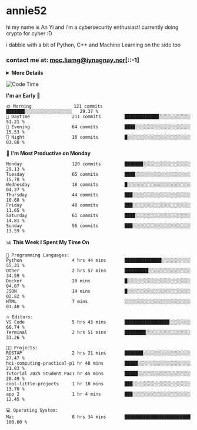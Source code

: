# annie52 

hi my name is An Yi and i'm a cybersecurity enthusiast!
currently doing crypto for cyber :D

i dabble with a bit of Python, C++ and Machine Learning on the side too

<!--
![trophy](https://github-profile-trophy.vercel.app/?username=yanganyi&theme=discord&no-frame=true&no-bg=false&margin-w=4&row=1)
-->

### contact me at: moc.liamg@iynagnay.nor[::-1] 

<details>
<summary>
  <strong>More Details</strong>
</summary>
<br/>

**main langs**

![Python](https://img.shields.io/badge/-Python-black?style=for-the-badge&logo=python)
![C++](https://img.shields.io/badge/-C%2B%2B-black?style=for-the-badge&logo=c%2B%2B)
![Swift](https://img.shields.io/badge/-Swift-black?style=for-the-badge&logo=swift)

**dev envs**

![VSCode](https://img.shields.io/badge/-VS_Code-black?style=for-the-badge&logo=visualstudiocode)
![Figma](https://img.shields.io/badge/-Figma-black?style=for-the-badge&logo=figma)
![XCode](https://img.shields.io/badge/-XCode-black?style=for-the-badge&logo=xcode)
![Github](https://img.shields.io/badge/-Github-black?style=for-the-badge&logo=github)

**browsers**

![Arc Browser](https://img.shields.io/badge/-Arc-black?style=for-the-badge&logo=arc)
![Opera GX](https://img.shields.io/badge/-Opera_GX-black?style=for-the-badge&logo=operagx)
![Firefox](https://img.shields.io/badge/-Firefox-black?style=for-the-badge&logo=firefox)

**devices**

![macOS](https://img.shields.io/badge/-macOS-black?style=for-the-badge&logo=macos)
![Kali Linux](https://img.shields.io/badge/-Kali-black?style=for-the-badge&logo=kalilinux)
![Windows](https://img.shields.io/badge/-Windows-black?style=for-the-badge&logo=windows11)
![Android](https://img.shields.io/badge/-Android-black?style=for-the-badge&logo=android)

</details>

<!--START_SECTION:waka-->
![Code Time](http://img.shields.io/badge/Code%20Time-134%20hrs%2011%20mins-blue)

**I'm an Early 🐤** 

```text
🌞 Morning                121 commits         ███████░░░░░░░░░░░░░░░░░░   29.37 % 
🌆 Daytime                211 commits         █████████████░░░░░░░░░░░░   51.21 % 
🌃 Evening                64 commits          ████░░░░░░░░░░░░░░░░░░░░░   15.53 % 
🌙 Night                  16 commits          █░░░░░░░░░░░░░░░░░░░░░░░░   03.88 % 
```
📅 **I'm Most Productive on Monday** 

```text
Monday                   120 commits         ███████░░░░░░░░░░░░░░░░░░   29.13 % 
Tuesday                  65 commits          ████░░░░░░░░░░░░░░░░░░░░░   15.78 % 
Wednesday                18 commits          █░░░░░░░░░░░░░░░░░░░░░░░░   04.37 % 
Thursday                 44 commits          ███░░░░░░░░░░░░░░░░░░░░░░   10.68 % 
Friday                   48 commits          ███░░░░░░░░░░░░░░░░░░░░░░   11.65 % 
Saturday                 61 commits          ████░░░░░░░░░░░░░░░░░░░░░   14.81 % 
Sunday                   56 commits          ███░░░░░░░░░░░░░░░░░░░░░░   13.59 % 
```


📊 **This Week I Spent My Time On** 

```text
💬 Programming Languages: 
Python                   4 hrs 44 mins       ██████████████░░░░░░░░░░░   55.31 % 
Other                    2 hrs 57 mins       █████████░░░░░░░░░░░░░░░░   34.59 % 
Docker                   20 mins             █░░░░░░░░░░░░░░░░░░░░░░░░   04.07 % 
JSON                     14 mins             █░░░░░░░░░░░░░░░░░░░░░░░░   02.82 % 
HTML                     7 mins              ░░░░░░░░░░░░░░░░░░░░░░░░░   01.48 % 

🔥 Editors: 
VS Code                  5 hrs 43 mins       █████████████████░░░░░░░░   66.74 % 
Terminal                 2 hrs 51 mins       ████████░░░░░░░░░░░░░░░░░   33.26 % 

🐱‍💻 Projects: 
ROSTAP                   2 hrs 21 mins       ███████░░░░░░░░░░░░░░░░░░   27.47 % 
hci-computing-practical-p1 hr 48 mins        █████░░░░░░░░░░░░░░░░░░░░   21.03 % 
Tutorial 2025 Student Pac1 hr 45 mins        █████░░░░░░░░░░░░░░░░░░░░   20.49 % 
cool-little-projects     1 hr 10 mins        ███░░░░░░░░░░░░░░░░░░░░░░   13.70 % 
app 2                    1 hr 4 mins         ███░░░░░░░░░░░░░░░░░░░░░░   12.45 % 

💻 Operating System: 
Mac                      8 hrs 34 mins       █████████████████████████   100.00 % 
```


<!--END_SECTION:waka-->

<!--
## a little background

- I am currently studying at [Hwa Chong Junior College](https://www.hci.edu.sg/), subject combi P CP M E
- Currently doing CTFs and [Leetcode](https://leetcode.com/) daily challenges
- Fluent in English and Chinese, learning Russian and Indonesian

<a href="">
  <img align="centre" src="https://github-readme-stats.vercel.app/api?username=yanganyi&count_private=true&include_all_commits=true&show_icons=true&title_color=007bff&text_color=e7e7e7&icon_color=007bff&bg_color=171c28" />
<a />
-->



<!--
![Top Langs](https://github-readme-stats.vercel.app/api/top-langs/?username=yanganyi&layout=compact&title_color=007bff&text_color=e7e7e7&icon_color=007bff&bg_color=171c28)
-->

<!--
**yanganyi/yanganyi** is a ✨ _special_ ✨ repository because its `README.md` (this file) appears on your GitHub profile.

Here are some ideas to get you started:

- 🔭 I’m currently working on ...
- 🌱 I’m currently learning ...
- 👯 I’m looking to collaborate on ...
- 🤔 I’m looking for help with ...
- 💬 Ask me about ...
- 📫 How to reach me: ...
- 😄 Pronouns: ...
- ⚡ Fun fact: ...
-->
